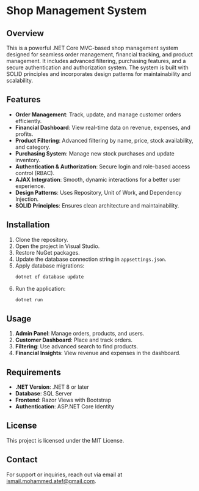 # Shop Management System

## Overview
This is a powerful .NET Core MVC-based shop management system designed for seamless order management, financial tracking, and product management. It includes advanced filtering, purchasing features, and a secure authentication and authorization system. The system is built with SOLID principles and incorporates design patterns for maintainability and scalability.

## Features
- **Order Management**: Track, update, and manage customer orders efficiently.
- **Financial Dashboard**: View real-time data on revenue, expenses, and profits.
- **Product Filtering**: Advanced filtering by name, price, stock availability, and category.
- **Purchasing System**: Manage new stock purchases and update inventory.
- **Authentication & Authorization**: Secure login and role-based access control (RBAC).
- **AJAX Integration**: Smooth, dynamic interactions for a better user experience.
- **Design Patterns**: Uses Repository, Unit of Work, and Dependency Injection.
- **SOLID Principles**: Ensures clean architecture and maintainability.

## Installation
1. Clone the repository.
2. Open the project in Visual Studio.
3. Restore NuGet packages.
4. Update the database connection string in `appsettings.json`.
5. Apply database migrations:
   ```sh
   dotnet ef database update
   ```
6. Run the application:
   ```sh
   dotnet run
   ```

## Usage
1. **Admin Panel**: Manage orders, products, and users.
2. **Customer Dashboard**: Place and track orders.
3. **Filtering**: Use advanced search to find products.
4. **Financial Insights**: View revenue and expenses in the dashboard.

## Requirements
- **.NET Version**: .NET 8 or later
- **Database**: SQL Server
- **Frontend**: Razor Views with Bootstrap
- **Authentication**: ASP.NET Core Identity


## License
This project is licensed under the MIT License.

## Contact
For support or inquiries, reach out via email at ismail.mohammed.atef@gmail.com.


